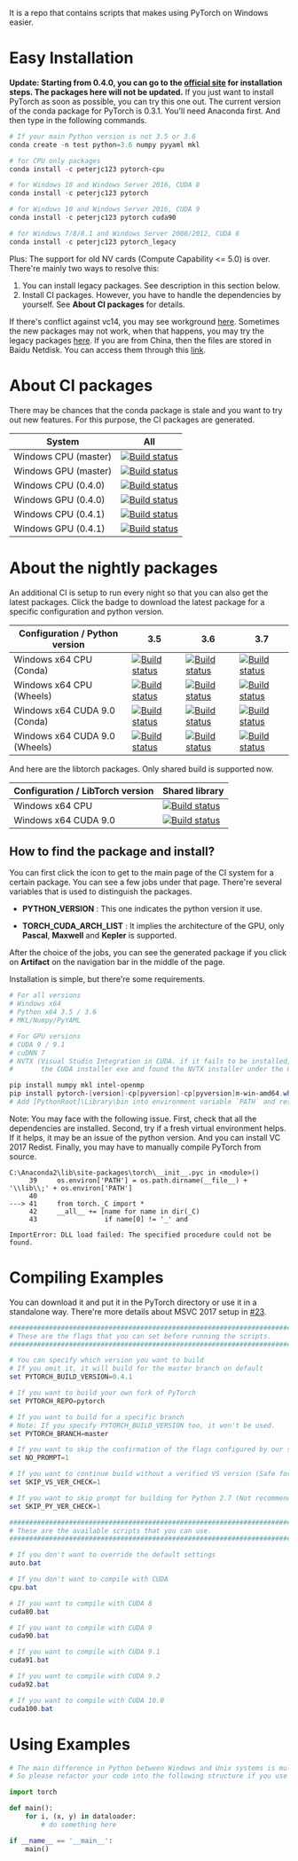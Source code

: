 It is a repo that contains scripts that makes using PyTorch on Windows easier.

# Easy Installation
**Update: Starting from 0.4.0, you can go to the [official site](http://pytorch.org) for installation steps. The packages here will not be updated.**
If you just want to install PyTorch as soon as possible, you can try this one out.
The current version of the conda package for PyTorch is 0.3.1.
You'll need Anaconda first. And then type in the following commands.
```Powershell
# If your main Python version is not 3.5 or 3.6
conda create -n test python=3.6 numpy pyyaml mkl

# for CPU only packages
conda install -c peterjc123 pytorch-cpu

# for Windows 10 and Windows Server 2016, CUDA 8
conda install -c peterjc123 pytorch

# for Windows 10 and Windows Server 2016, CUDA 9
conda install -c peterjc123 pytorch cuda90

# for Windows 7/8/8.1 and Windows Server 2008/2012, CUDA 8
conda install -c peterjc123 pytorch_legacy
```
Plus: The support for old NV cards (Compute Capability <= 5.0) is over. 
There're mainly two ways to resolve this:
1. You can install legacy packages. See description in this section below.
2. Install CI packages. However, you have to handle the dependencies by yourself. See __About CI packages__ for details.

If there's conflict against vc14, you may see workground [here](https://github.com/peterjc123/pytorch-scripts/issues/3).
Sometimes the new packages may not work, when that happens, you may try the legacy packages [here](https://drive.google.com/drive/folders/0B-X0-FlSGfCYdTNldW02UGl4MXM?usp=sharing). If you are from China, then the files are stored in Baidu Netdisk. You can access them through this [link](https://pan.baidu.com/s/1dF6ayLr).

# About CI packages

There may be chances that the conda package is stale and you want to try out new features. For this purpose, the CI packages are generated. 

| System                   | All                                      |
| ------------------------ | ---------------------------------------- |
| Windows CPU (master)     | [![Build status](https://ci.appveyor.com/api/projects/status/8xiih9d2w4pwnq4k/branch/windows-full?svg=true)](https://ci.appveyor.com/project/peterjc123/pytorch/branch/windows-full) |
| Windows GPU (master)     | [![Build status](https://ci.appveyor.com/api/projects/status/y6geguaq83igjh58/branch/windows-full?svg=true)](https://ci.appveyor.com/project/peterjc123/pytorch-elheu/branch/windows-full) |
| Windows CPU (0.4.0)      | [![Build status](https://ci.appveyor.com/api/projects/status/8xiih9d2w4pwnq4k/branch/v0.4.0?svg=true)](https://ci.appveyor.com/project/peterjc123/pytorch/branch/v0.4.0) |
| Windows GPU (0.4.0)      | [![Build status](https://ci.appveyor.com/api/projects/status/y6geguaq83igjh58/branch/v0.4.0?svg=true)](https://ci.appveyor.com/project/peterjc123/pytorch-elheu/branch/v0.4.0) |
| Windows CPU (0.4.1)      | [![Build status](https://ci.appveyor.com/api/projects/status/8xiih9d2w4pwnq4k/branch/v0.4.1?svg=true)](https://ci.appveyor.com/project/peterjc123/pytorch/branch/v0.4.1) |
| Windows GPU (0.4.1)      | [![Build status](https://ci.appveyor.com/api/projects/status/y6geguaq83igjh58/branch/v0.4.1?svg=true)](https://ci.appveyor.com/project/peterjc123/pytorch-elheu/branch/v0.4.1) |

# About the nightly packages

An additional CI is setup to run every night so that you can also get the latest packages. Click the badge to download the latest package for a specific configuration and python version.

| Configuration / Python version | 3.5                                                          | 3.6                                                          | 3.7                                                          |
| ------------------------------ | ------------------------------------------------------------ | ------------------------------------------------------------ | ------------------------------------------------------------ |
| Windows x64 CPU (Conda)        | [![Build status](https://dev.azure.com/pytorch/PyTorch/_apis/build/status/peterjc123.builder?branchName=master&jobName=Windows_CPU_Conda_Build&configuration=PY3.5)](https://dev.azure.com/peterjc123/46ef0f8e-f34b-4a52-b6e0-c1000caf14a1/_apis/git/repositories/49b30ad3-8e9b-43ff-bbc8-87179a36d246/Items?path=%2Fconda%2Fpytorch-nightly-cpu-1.0-py3.5_cpuhe774522_1.tar.bz2&versionDescriptor%5BversionOptions%5D=0&versionDescriptor%5BversionType%5D=0&versionDescriptor%5Bversion%5D=conda_3.5&download=true&resolveLfs=true&%24format=octetStream&api-version=5.0-preview.1) | [![Build status](https://dev.azure.com/pytorch/PyTorch/_apis/build/status/peterjc123.builder?branchName=master&jobName=Windows_CPU_Conda_Build&configuration=PY3.6)](https://dev.azure.com/peterjc123/46ef0f8e-f34b-4a52-b6e0-c1000caf14a1/_apis/git/repositories/49b30ad3-8e9b-43ff-bbc8-87179a36d246/Items?path=%2Fconda%2Fpytorch-nightly-cpu-1.0-py3.6_cpuhe774522_1.tar.bz2&versionDescriptor%5BversionOptions%5D=0&versionDescriptor%5BversionType%5D=0&versionDescriptor%5Bversion%5D=conda_3.6&download=true&resolveLfs=true&%24format=octetStream&api-version=5.0-preview.1) | [![Build status](https://dev.azure.com/pytorch/PyTorch/_apis/build/status/peterjc123.builder?branchName=master&jobName=Windows_CPU_Conda_Build&configuration=PY3.7)](https://dev.azure.com/peterjc123/46ef0f8e-f34b-4a52-b6e0-c1000caf14a1/_apis/git/repositories/49b30ad3-8e9b-43ff-bbc8-87179a36d246/Items?path=%2Fconda%2Fpytorch-nightly-cpu-1.0-py3.7_cpuhe774522_1.tar.bz2&versionDescriptor%5BversionOptions%5D=0&versionDescriptor%5BversionType%5D=0&versionDescriptor%5Bversion%5D=conda_3.7&download=true&resolveLfs=true&%24format=octetStream&api-version=5.0-preview.1) |
| Windows x64 CPU (Wheels)       | [![Build status](https://dev.azure.com/pytorch/PyTorch/_apis/build/status/peterjc123.builder?branchName=master&jobName=Windows_CPU_Wheels_Build&configuration=PY3.5)](https://dev.azure.com/peterjc123/46ef0f8e-f34b-4a52-b6e0-c1000caf14a1/_apis/git/repositories/49b30ad3-8e9b-43ff-bbc8-87179a36d246/Items?path=%2Fwheels%2Fcpu%2Ftorch-1.0-cp35-cp35m-win_amd64.whl&versionDescriptor%5BversionOptions%5D=0&versionDescriptor%5BversionType%5D=0&versionDescriptor%5Bversion%5D=wheels_3.5&download=true&resolveLfs=true&%24format=octetStream&api-version=5.0-preview.1) | [![Build status](https://dev.azure.com/pytorch/PyTorch/_apis/build/status/peterjc123.builder?branchName=master&jobName=Windows_CPU_Wheels_Build&configuration=PY3.6)](https://dev.azure.com/peterjc123/46ef0f8e-f34b-4a52-b6e0-c1000caf14a1/_apis/git/repositories/49b30ad3-8e9b-43ff-bbc8-87179a36d246/Items?path=%2Fwheels%2Fcpu%2Ftorch-1.0-cp36-cp36m-win_amd64.whl&versionDescriptor%5BversionOptions%5D=0&versionDescriptor%5BversionType%5D=0&versionDescriptor%5Bversion%5D=wheels_3.6&download=true&resolveLfs=true&%24format=octetStream&api-version=5.0-preview.1) | [![Build status](https://dev.azure.com/pytorch/PyTorch/_apis/build/status/peterjc123.builder?branchName=master&jobName=Windows_CPU_Wheels_Build&configuration=PY3.7)](https://dev.azure.com/peterjc123/46ef0f8e-f34b-4a52-b6e0-c1000caf14a1/_apis/git/repositories/49b30ad3-8e9b-43ff-bbc8-87179a36d246/Items?path=%2Fwheels%2Fcpu%2Ftorch-1.0-cp37-cp37m-win_amd64.whl&versionDescriptor%5BversionOptions%5D=0&versionDescriptor%5BversionType%5D=0&versionDescriptor%5Bversion%5D=wheels_3.7&download=true&resolveLfs=true&%24format=octetStream&api-version=5.0-preview.1) |
| Windows x64 CUDA 9.0 (Conda)   | [![Build status](https://dev.azure.com/pytorch/PyTorch/_apis/build/status/peterjc123.builder?branchName=master&jobName=Windows_CUDA90_Conda_Build&configuration=PY3.5)](https://dev.azure.com/peterjc123/46ef0f8e-f34b-4a52-b6e0-c1000caf14a1/_apis/git/repositories/49b30ad3-8e9b-43ff-bbc8-87179a36d246/Items?path=%2Fconda%2Fpytorch-nightly-1.0-py3.5_cuda90_cudnn7he774522_1.tar.bz2&versionDescriptor%5BversionOptions%5D=0&versionDescriptor%5BversionType%5D=0&versionDescriptor%5Bversion%5D=conda_3.5_cuda90&download=true&resolveLfs=true&%24format=octetStream&api-version=5.0-preview.1) | [![Build status](https://dev.azure.com/pytorch/PyTorch/_apis/build/status/peterjc123.builder?branchName=master&jobName=Windows_CUDA90_Conda_Build&configuration=PY3.6)](https://dev.azure.com/peterjc123/46ef0f8e-f34b-4a52-b6e0-c1000caf14a1/_apis/git/repositories/49b30ad3-8e9b-43ff-bbc8-87179a36d246/Items?path=%2Fconda%2Fpytorch-nightly-1.0-py3.6_cuda90_cudnn7he774522_1.tar.bz2&versionDescriptor%5BversionOptions%5D=0&versionDescriptor%5BversionType%5D=0&versionDescriptor%5Bversion%5D=conda_3.6_cuda90&download=true&resolveLfs=true&%24format=octetStream&api-version=5.0-preview.1) | [![Build status](https://dev.azure.com/pytorch/PyTorch/_apis/build/status/peterjc123.builder?branchName=master&jobName=Windows_CUDA90_Conda_Build&configuration=PY3.7)](https://dev.azure.com/peterjc123/46ef0f8e-f34b-4a52-b6e0-c1000caf14a1/_apis/git/repositories/49b30ad3-8e9b-43ff-bbc8-87179a36d246/Items?path=%2Fconda%2Fpytorch-nightly-1.0-py3.7_cuda90_cudnn7he774522_1.tar.bz2&versionDescriptor%5BversionOptions%5D=0&versionDescriptor%5BversionType%5D=0&versionDescriptor%5Bversion%5D=conda_3.7_cuda90&download=true&resolveLfs=true&%24format=octetStream&api-version=5.0-preview.1) |
| Windows x64 CUDA 9.0 (Wheels)  | [![Build status](https://dev.azure.com/pytorch/PyTorch/_apis/build/status/peterjc123.builder?branchName=master&jobName=Windows_CUDA90_Wheels_Build&configuration=PY3.5)](https://dev.azure.com/peterjc123/46ef0f8e-f34b-4a52-b6e0-c1000caf14a1/_apis/git/repositories/49b30ad3-8e9b-43ff-bbc8-87179a36d246/Items?path=%2Fwheels%2Fcuda90%2Ftorch-1.0-cp35-cp35m-win_amd64.whl&versionDescriptor%5BversionOptions%5D=0&versionDescriptor%5BversionType%5D=0&versionDescriptor%5Bversion%5D=wheels_3.5_cuda90&download=true&resolveLfs=true&%24format=octetStream&api-version=5.0-preview.1) | [![Build status](https://dev.azure.com/pytorch/PyTorch/_apis/build/status/peterjc123.builder?branchName=master&jobName=Windows_CUDA90_Wheels_Build&configuration=PY3.6)](https://dev.azure.com/peterjc123/46ef0f8e-f34b-4a52-b6e0-c1000caf14a1/_apis/git/repositories/49b30ad3-8e9b-43ff-bbc8-87179a36d246/Items?path=%2Fwheels%2Fcuda90%2Ftorch-1.0-cp36-cp36m-win_amd64.whl&versionDescriptor%5BversionOptions%5D=0&versionDescriptor%5BversionType%5D=0&versionDescriptor%5Bversion%5D=wheels_3.6_cuda90&download=true&resolveLfs=true&%24format=octetStream&api-version=5.0-preview.1) | [![Build status](https://dev.azure.com/pytorch/PyTorch/_apis/build/status/peterjc123.builder?branchName=master&jobName=Windows_CUDA90_Wheels_Build&configuration=PY3.7)](https://dev.azure.com/peterjc123/46ef0f8e-f34b-4a52-b6e0-c1000caf14a1/_apis/git/repositories/49b30ad3-8e9b-43ff-bbc8-87179a36d246/Items?path=%2Fwheels%2Fcuda90%2Ftorch-1.0-cp37-cp37m-win_amd64.whl&versionDescriptor%5BversionOptions%5D=0&versionDescriptor%5BversionType%5D=0&versionDescriptor%5Bversion%5D=wheels_3.7_cuda90&download=true&resolveLfs=true&%24format=octetStream&api-version=5.0-preview.1) |

And here are the libtorch packages. Only shared build is supported now.

| Configuration / LibTorch version | Shared library                                               |
| -------------------------------- | ------------------------------------------------------------ |
| Windows x64 CPU                  | [![Build status](https://dev.azure.com/pytorch/PyTorch/_apis/build/status/peterjc123.builder?branchName=master&jobName=Windows_CPU_Wheels_Build&configuration=LIBTORCH)](https://dev.azure.com/peterjc123/46ef0f8e-f34b-4a52-b6e0-c1000caf14a1/_apis/git/repositories/49b30ad3-8e9b-43ff-bbc8-87179a36d246/Items?path=%2Fwheels%2Fcpu%2Ftorch-1.0-cp35-cp35m-win_amd64.whl&versionDescriptor%5BversionOptions%5D=0&versionDescriptor%5BversionType%5D=0&versionDescriptor%5Bversion%5D=wheels_3.5&download=true&resolveLfs=true&%24format=octetStream&api-version=5.0-preview.1) |
| Windows x64 CUDA 9.0             | [![Build status](https://dev.azure.com/pytorch/PyTorch/_apis/build/status/peterjc123.builder?branchName=master&jobName=Windows_CUDA90_Wheels_Build&configuration=LIBTORCH)](https://dev.azure.com/peterjc123/46ef0f8e-f34b-4a52-b6e0-c1000caf14a1/_apis/git/repositories/49b30ad3-8e9b-43ff-bbc8-87179a36d246/Items?path=%2Fwheels%2Fcuda90%2Ftorch-1.0-cp35-cp35m-win_amd64.whl&versionDescriptor%5BversionOptions%5D=0&versionDescriptor%5BversionType%5D=0&versionDescriptor%5Bversion%5D=wheels_3.5_cuda90&download=true&resolveLfs=true&%24format=octetStream&api-version=5.0-preview.1) |

## How to find the package and install?

You can first click the icon to get to the main page of the CI system for a certain package. You can see a few jobs under that page. There're several variables that is used to distinguish the packages.


- **PYTHON_VERSION** : This one indicates the python version it use. 


- **TORCH\_CUDA\_ARCH\_LIST** : It implies the architecture of the GPU, only **Pascal**, **Maxwell** and **Kepler** is supported.

After the choice of the jobs, you can see the generated package if you click on **Artifact** on the navigation bar in the middle of the page.

Installation is simple, but there're some requirements.

```powershell
# For all versions
# Windows x64
# Python x64 3.5 / 3.6
# MKL/Numpy/PyYAML

# For GPU versions
# CUDA 9 / 9.1
# cuDNN 7
# NVTX (Visual Studio Integration in CUDA. if it fails to be installed, you can extract
#       the CUDA installer exe and found the NVTX installer under the CUDAVisualStudioIntegration)

pip install numpy mkl intel-openmp
pip install pytorch-[version]-cp[pyversion]-cp[pyversion]m-win-amd64.whl
# Add [PythonRoot]\Library\bin into environment variable `PATH` and restart command prompt before using.
```

Note: You may face with the following issue. First, check that all the dependencies are installed. Second, try if a fresh virtual environment helps. If it helps, it may be an issue of the python version. And you can install VC 2017 Redist. Finally, you may have to manually compile PyTorch from source.

```pytb
C:\Anaconda2\lib\site-packages\torch\__init__.pyc in <module>()
     39     os.environ['PATH'] = os.path.dirname(__file__) + '\\lib\\;' + os.environ['PATH']
     40
---> 41     from torch._C import *
     42     __all__ += [name for name in dir(_C)
     43                 if name[0] != '_' and

ImportError: DLL load failed: The specified procedure could not be found.
```

# Compiling Examples
You can download it and put it in the PyTorch directory or use it in a standalone way.
There're more details about MSVC 2017 setup in [#23](https://github.com/peterjc123/pytorch-scripts/issues/23).
```Powershell
################################################################################
# These are the flags that you can set before running the scripts.
################################################################################

# You can specify which version you want to build
# If you omit it, it will build for the master branch on default
set PYTORCH_BUILD_VERSION=0.4.1

# If you want to build your own fork of PyTorch
set PYTORCH_REPO=pytorch

# If you want to build for a specific branch
# Note: If you specify PYTORCH_BUILD_VERSION too, it won't be used.
set PYTORCH_BRANCH=master

# If you want to skip the confirmation of the flags configured by our script
set NO_PROMPT=1

# If you want to continue build without a verified VS version (Safe for CPU builds)
set SKIP_VS_VER_CHECK=1

# If you want to skip prompt for building for Python 2.7 (Not recommended)
set SKIP_PY_VER_CHECK=1

################################################################################
# These are the available scripts that you can use.
################################################################################

# If you don't want to override the default settings
auto.bat

# If you don't want to compile with CUDA
cpu.bat

# If you want to compile with CUDA 8
cuda80.bat

# If you want to compile with CUDA 9
cuda90.bat

# If you want to compile with CUDA 9.1
cuda91.bat

# If you want to compile with CUDA 9.2
cuda92.bat

# If you want to compile with CUDA 10.0
cuda100.bat

```

# Using Examples
```Python
# The main difference in Python between Windows and Unix systems is multiprocessing
# So please refactor your code into the following structure if you use DataLoader

import torch

def main():
    for i, (x, y) in dataloader:
        # do something here

if __name__ == '__main__':
    main()
```
